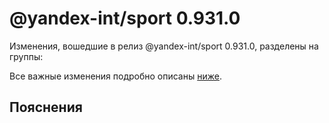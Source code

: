 # @yandex-int/sport 0.931.0

<!-- ЧЕЛОВЕЧЕСКОЕ ВСТУПЛЕНИЕ -->

Изменения, вошедшие в релиз @yandex-int/sport 0.931.0, разделены на группы:

Все важные изменения подробно описаны [ниже](#Пояснения).

## Пояснения

